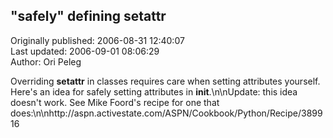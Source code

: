 ## "safely" defining __setattr__  
Originally published: 2006-08-31 12:40:07  
Last updated: 2006-09-01 08:06:29  
Author: Ori Peleg  
  
Overriding __setattr__ in classes requires care when setting attributes yourself. Here's an idea for safely setting attributes in __init__.\n\nUpdate: this idea doesn't work. See Mike Foord's recipe for one that does:\n\nhttp://aspn.activestate.com/ASPN/Cookbook/Python/Recipe/389916